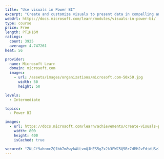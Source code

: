```yaml
---
title: "Use visuals in Power BI"
excerpt: "Create and customize visuals to present data in compelling and insightful ways."
webUrl: https://docs.microsoft.com/learn/modules/visuals-in-power-bi/
type: course
price: Free
length: PT1H16M
ratings:
  count: 3925
  average: 4.747261
heat: 56

provider:
  name: Microsoft Learn
  domain: microsoft.com
  images:
    - url: /assets/images/organizations/microsoft.com-50x50.jpg
      width: 50
      height: 50

levels:
  - Intermediate

topics:
  - Power BI

images:
  - url: https://docs.microsoft.com/learn/achievements/create-visuals-power-bi-desktop-social.png
    width: 800
    height: 400
    isCached: true

secured: "ZKLCf9ahnmcZQ1bb7m8wykAULvmQJHES5gZx2k3FWC5Q5Br7dMMJvFdidUSzJ3z2GE/6K1VnG49gALJj6HKbaGN339givJhGvHilvUl0P94erNDLYAULiAfQAlP5o2Bx0khlRiElm2WXjFZdu3nkuqJJG8uljq1sLVicLaOB9Z5/j8OmgRBzLPkSf3FT6NXnS+HZaMMp1/Y5oKLUfGO0BsEs04g6sEXJDKKUETfYIELNYk0ija29tSGfuX5FhQLv7hZwEZKGrxzME3b8Po9zmXTtgGzAK76wWA0mi/n4t8ZJhNy8LM58z5xvTIvIAl/knqK2NjdvBSVZj0j9RZ14uVB6x6Lwhl6TYyZ1kBUYyLclEKEGGVKT99joWxHYdUXWvSdR0YE/OYfZQrya4AcpL9fL0XUb8QM1Wgq1RMGkKa4=;16m20Um4ZXDO1AO0vVF6GA=="
---
```


